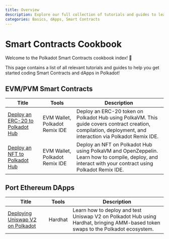 ```yaml
---
title: Overview
description: Explore our full collection of tutorials and guides to learn step-by-step how to build, deploy, and work with Smart Contracts on Polkadot.
categories: Basics, dApps, Smart Contracts
---
```


# Smart Contracts Cookbook

Welcome to the Polkadot Smart Contracts cookbook index! 👋

This page contains a list of all relevant tutorials and guides to help you get started coding Smart Contracts and dApps in Polkadot!


<!-- START OF AUTOMATICALLY GENERATED CONTENT -->

## EVM/PVM Smart Contracts

| Title | Tools | Description |
|-------|-------|-------------|
| [Deploy an ERC-20 to Polkadot Hub](/polkadot-docs/smart-contracts/cookbook/smart-contracts/deploy-erc20) | EVM Wallet, Polkadot Remix IDE | Deploy an ERC-20 token on Polkadot Hub using PolkaVM. This guide covers contract creation, compilation, deployment, and interaction via Polkadot Remix IDE. |
| [Deploy an NFT to Polkadot Hub](/polkadot-docs/smart-contracts/cookbook/smart-contracts/deploy-nft) | EVM Wallet, Polkadot Remix IDE | Deploy an NFT on Polkadot Hub using PolkaVM and OpenZeppelin. Learn how to compile, deploy, and interact with your contract using Polkadot Remix IDE. |


## Port Ethereum DApps

| Title | Tools | Description |
|-------|-------|-------------|
| [Deploying Uniswap V2 on Polkadot](/polkadot-docs/smart-contracts/cookbook/eth-dapps/uniswap-v2) | Hardhat | Learn how to deploy and test Uniswap V2 on Polkadot Hub using Hardhat, bringing AMM-based token swaps to the Polkadot ecosystem. |

<!-- END OF AUTOMATICALLY GENERATED CONTENT -->
